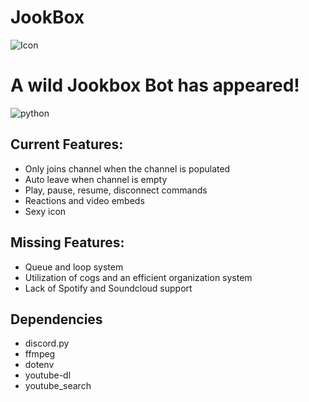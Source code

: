 # JookBox

![Icon](https://github.com/Chejuyeong/JookBox/blob/main/images/bg2.png)

# A wild Jookbox Bot has appeared!
![python](https://img.shields.io/badge/Python-3.9.7%20-brightgreen)


## Current Features:

- Only joins channel when the channel is populated
- Auto leave when channel is empty
- Play, pause, resume, disconnect commands
- Reactions and video embeds
- Sexy icon

## Missing Features:

- Queue and loop system
- Utilization of cogs and an efficient organization system
- Lack of Spotify and Soundcloud support
 
 ## Dependencies
 
 - discord.py
 - ffmpeg
 - dotenv
 - youtube-dl
 - youtube_search
